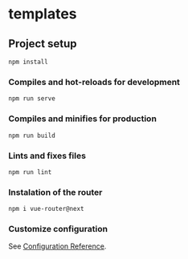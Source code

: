 # templates

## Project setup
```
npm install
```

### Compiles and hot-reloads for development
```
npm run serve
```

### Compiles and minifies for production
```
npm run build
```

### Lints and fixes files
```
npm run lint
```

### Instalation of the router
```
npm i vue-router@next
```

### Customize configuration
See [Configuration Reference](https://cli.vuejs.org/config/).
